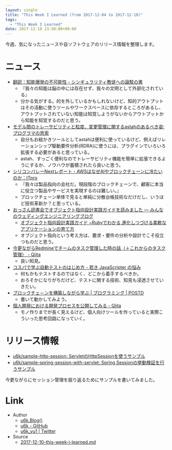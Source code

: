 ```yaml
---
layout: single
title: "This Week I Learned (from 2017-12-04 to 2017-12-10)"
tags:
  - "This Week I Learned"
date: 2017-12-10 23:50:00+09:00
---
```


今週、気になったニュースや自ソフトウェアのリリース情報を整理します。

# ニュース

- [翻訳：知能爆発の不可能性 - シンギュラリティ教徒への論駁の書](http://skeptics.hatenadiary.jp/entry/2017/12/01/001753)
    - 『我々の知能は脳の中には存在せず、我々の文明として外部化されている』
    - 分かる気がする。的を外しているかもしれないけど、知的アウトプットはその活動に使うツールやワークスペースに依存するところがあるし、アウトプットされていない知能は知覚しようがないからアウトプットから知能を知覚するのだと思う。
- [モデル間のトレーサビリティと粒度、変更管理に関するastahのあるべき姿: プログラマの思索](http://forza.cocolog-nifty.com/blog/2017/12/astah-b8ec.html)
    - 自分もお絵かきツールとしてastahは便利に使っているけど、例えばリレーションシップ駆動要件分析(RDRA)に使うには、プラグインでいろいろ拡張する必要があると思っている。
    - astah、すっごく便利なのでトレーサビリティ機能を簡単に拡張できるようにするか、ノウハウが蓄積されたら良いと思う。
- [シリコンバレーNextレポート - AWSはなぜAIやブロックチェーンに冷たいのか：ITpro](http://itpro.nikkeibp.co.jp/atcl/column/15/061500148/120300145/)
    - 『我々は製品指向の会社だ。現段階のブロックチェーンで、顧客に本当に役立つ製品やサービスを実現するのは難しい。』
    - ブロックチェーン単体で見ると単純に分散台帳技術なだけだし、いうほど技術革新か？と思っている。
- [おっさん読書会でオブジェクト指向設計実践ガイドを読みました — みんなのウェディングエンジニアリングブログ](https://blog.mwed.info/posts/ossan-dokushokai.html)
    - [オブジェクト指向設計実践ガイド ~Rubyでわかる 進化しつづける柔軟なアプリケーションの育て方](http://amzn.to/2jkxCME)
    - オブジェクト指向という考え方は、要求・要件の分析や設計でこそ役立つものだと思う。
- [今更ながらRedmineでチームのタスク管理した時の話（＋これからのタスク管理） - Qiita](https://qiita.com/nh321/items/c84807142227fb91d831)
    - 良い知見。
- [コスパで学ぶ自動テストのはじめ方 - 若き JavaScripter の悩み](http://orgachem.hatenablog.com/entry/2017/12/08/003336)
    - 何もかもテストするのではなく、どこから着手するべきか。
    - おろそかになりがちだけど、テストに関する技術、知見も浸透させていきたい。
- [ブロックチェ－ンを構築しながら学ぶ \| プログラミング \| POSTD](http://postd.cc/learn-blockchains-by-building-one/)
    - 書いて動かしてみよう。
- [個人開発における開発プロセスを公開してみる - Qiita](https://qiita.com/kappy0322/items/3b8301da2e889e962e5e)
    - モノ作りまでが長く見えるけど、個人向けツールを作っていると実際こういった思考回路になっていく。

# リリース情報

- [u6k/sample-http-session: ServletのHttpSessionを使うサンプル](https://github.com/u6k/sample-http-session)
- [u6k/sample-spring-session-with-servlet: Spring Sessionの挙動検証を行うサンプル](https://github.com/u6k/sample-spring-session-with-servlet)

今更ながらにセッション管理を振り返るためにサンプルを書いてみました。

# Link

- Author
    - [u6k.Blog()](https://blog.u6k.me/)
    - [u6k - GitHub](https://github.com/u6k)
    - [u6k_yu1 \| Twitter](https://twitter.com/u6k_yu1)
- Source
    - [2017-12-10-this-week-i-learned.md](https://github.com/u6k/blog/blob/master/_posts/2017-12-10-this-week-i-learned.md)
